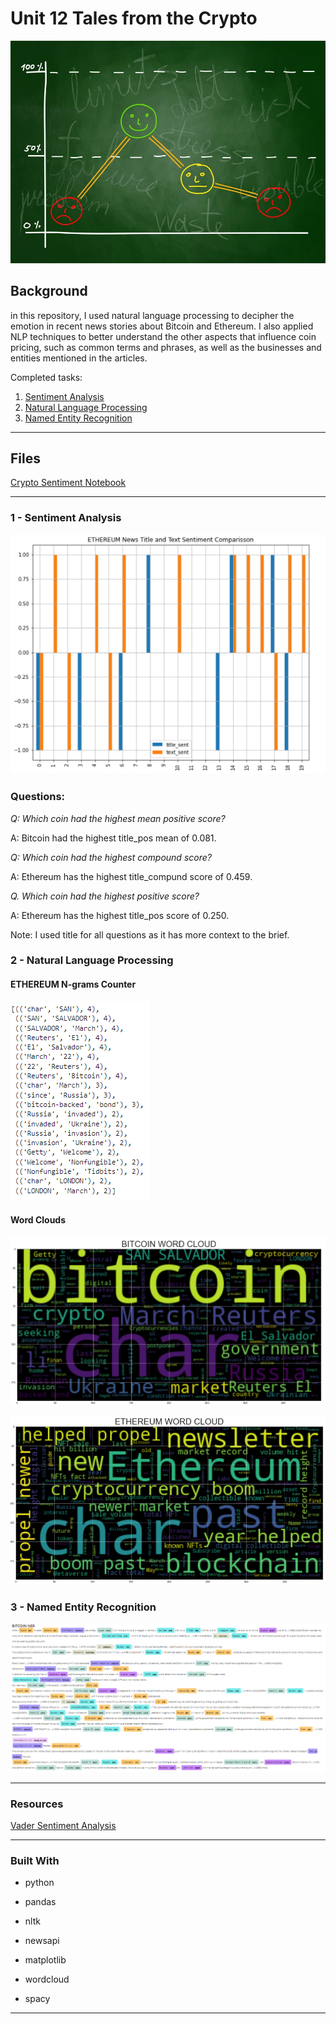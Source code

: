 # Unit 12 Tales from the Crypto

![Stock Sentiment](Images/sentimental.jpeg)

## Background

in this repository, I used natural language processing to decipher the emotion in recent news stories about Bitcoin and Ethereum. I also applied  NLP techniques to better understand the other aspects that influence coin pricing, such as common terms and phrases, as well as the businesses and entities mentioned in the articles.

Completed tasks:
1. [Sentiment Analysis](#1---Sentiment-Analysis)
2. [Natural Language Processing](#2---Natural-Language-Processing)
3. [Named Entity Recognition](#3---Named-Entity-Recognition)

---

## Files

[Crypto Sentiment Notebook](My_Code/crypto_sentiment.ipynb)

---

### 1 - Sentiment Analysis

![ETH_title text comparison](Images/eth_comparison.PNG)

### Questions:

*Q: Which coin had the highest mean positive score?*

A: Bitcoin had the highest title_pos mean of 0.081.

*Q: Which coin had the highest compound score?*

A: Ethereum has the highest title_compund score of 0.459.

*Q. Which coin had the highest positive score?*

A: Ethereum has the highest title_pos score of 0.250.

Note: I used title for all questions as it has more context to the brief.


### 2 - Natural Language Processing

#### ETHEREUM N-grams Counter 
![BTC N-grams](Images/btc_n-grams.PNG)

#### Word Clouds

![btc-word-cloud.png](Images/btc_WC.PNG)

![eth-word-cloud.png](Images/eth_WC.PNG)


### 3 - Named Entity Recognition

![btc-ner.png](Images/btc_NER.PNG)

- - - 

### Resources

[Vader Sentiment Analysis](http://www.nltk.org/howto/sentiment.html)

- - - 

### Built With

* python

* pandas

* nltk

* newsapi

* matplotlib

* wordcloud

* spacy

- - - 